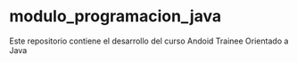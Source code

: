 # modulo_programacion_java
Este repositorio contiene el desarrollo del curso Andoid Trainee Orientado a Java
